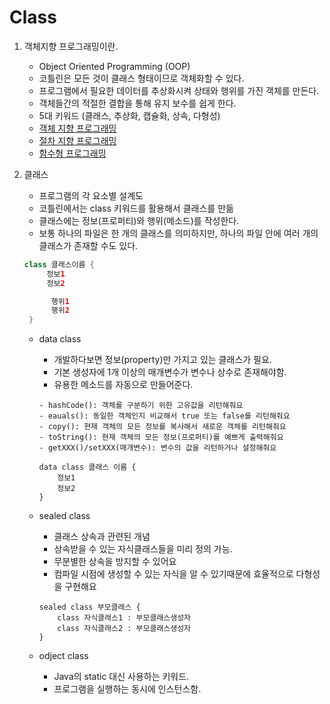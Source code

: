 # Class
1. 객체지향 프로그래밍이란. 
   - Object Oriented Programming (OOP)
   - 코틀린은 모든 것이 클래스 형태이므로 객체화할 수 있다. 
   - 프로그램에서 필요한 데이터를 추상화시켜 상태와 행위를 가진 객체를 만든다.
   - 객체들간의 적절한 결합을 통해 유지 보수를 쉽게 한다.
   - 5대 키워드 (클래스, 추상화, 캡슐화, 상속, 다형성)
   - [객체 지향 프로그래밍](https://ko.wikipedia.org/wiki/%EA%B0%9D%EC%B2%B4_%EC%A7%80%ED%96%A5_%ED%94%84%EB%A1%9C%EA%B7%B8%EB%9E%98%EB%B0%8D)
   - [절차 지향 프로그래밍](https://ko.wikipedia.org/wiki/%EC%A0%88%EC%B0%A8%EC%A0%81_%ED%94%84%EB%A1%9C%EA%B7%B8%EB%9E%98%EB%B0%8D)
   - [함수형 프로그래밍](https://ko.wikipedia.org/wiki/%ED%95%A8%EC%88%98%ED%98%95_%ED%94%84%EB%A1%9C%EA%B7%B8%EB%9E%98%EB%B0%8D)
   
2. 클래스
   - 프로그램의 각 요소별 설계도
   - 코틀린에서는 class 키워드를 활용해서 클래스를 만듦
   - 클래스에는 정보(프로퍼티)와 행위(메소드)를 작성한다.
   - 보통 하나의 파일은 한 개의 클래스를 의미하지만, 하나의 파일 안에 여러 개의 클래스가 존재할 수도 있다.
   ```kotlin
   class 클래스이름 {
	    정보1
	    정보2

		 행위1
		 행위2
    }
    ```

    - data class 
        - 개발하다보면 정보(property)만 가지고 있는 클래스가 필요.
        - 기본 생성자에 1개 이상의 매개변수가 변수나 상수로 존재해야함.
        - 유용한 메소드를 자동으로 만들어준다. 
        ```
        - hashCode(): 객체를 구분하기 위한 고유값을 리턴해줘요
        - eauals(): 동일한 객체인지 비교해서 true 또는 false를 리턴해줘요
        - copy(): 현재 객체의 모든 정보를 복사해서 새로운 객체를 리턴해줘요
        - toString(): 현재 객체의 모든 정보(프로퍼티)를 예쁘게 출력해줘요
        - getXXX()/setXXX(매개변수): 변수의 값을 리턴하거나 설정해줘요  
        ```

        ```
        data class 클래스 이름 {
            정보1
            정보2
        }
        ```
    - sealed class 
        - 클래스 상속과 관련된 개념
        - 상속받을 수 있는 자식클래스들을 미리 정의 가능.
        - 무분별한 상속을 방지할 수 있어요
        - 컴파일 시점에 생성할 수 있는 자식을 알 수 있기때문에 효율적으로 다형성을 구현해요

        ```
        sealed class 부모클래스 {
	        class 자식클래스1 : 부모클래스생성자
	        class 자식클래스2 : 부모클래스생성자
        }
    
    - odject class 
        - Java의 static 대신 사용하는 키워드.
        - 프로그램을 실행하는 동시에 인스턴스함.
        
